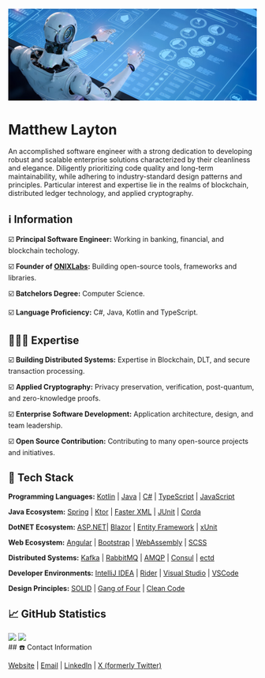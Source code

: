 ![Header](content/images/header.jpg)

# Matthew Layton

An accomplished software engineer with a strong dedication to developing robust and scalable enterprise solutions characterized by their cleanliness and elegance. Diligently prioritizing code quality and long-term maintainability, while adhering to industry-standard design patterns and principles. Particular interest and expertise lie in the realms of blockchain, distributed ledger technology, and applied cryptography.

## ℹ️ Information

☑️ **Principal Software Engineer:** Working in banking, financial, and blockchain techology.

☑️ **Founder of [ONIXLabs](https://www.onixlabs.io/):** Building open-source tools, frameworks and libraries.

☑️ **Batchelors Degree:** Computer Science.

☑️ **Language Proficiency:** C#, Java, Kotlin and TypeScript.

## 👨🏼‍💻 Expertise

☑️ **Building Distributed Systems:** Expertise in Blockchain, DLT, and secure transaction processing.

☑️ **Applied Cryptography:** Privacy preservation, verification, post-quantum, and zero-knowledge proofs.

☑️ **Enterprise Software Development:** Application architecture, design, and team leadership.

☑️ **Open Source Contribution:** Contributing to many open-source projects and initiatives.

## 🧰 Tech Stack

**Programming Languages:** [Kotlin](https://kotlinlang.org/) | [Java](https://www.java.com/en/) | [C#](https://dotnet.microsoft.com/en-us/languages/csharp) | [TypeScript](https://www.typescriptlang.org/) | [JavaScript](https://www.javascript.com/)

**Java Ecosystem:** [Spring](https://spring.io/) | [Ktor](https://ktor.io/) | [Faster XML](http://fasterxml.com/) | [JUnit](https://junit.org/junit5/) | [Corda](https://r3.com/get-corda/)

**DotNET Ecosystem:** [ASP.NET](https://dotnet.microsoft.com/en-us/apps/aspnet)| [Blazor](https://dotnet.microsoft.com/en-us/apps/aspnet/web-apps/blazor) | [Entity Framework](https://learn.microsoft.com/en-us/ef/) | [xUnit](https://xunit.net/)

**Web Ecosystem:** [Angular](https://angular.dev/) | [Bootstrap](https://getbootstrap.com/) | [WebAssembly](https://webassembly.org/) | [SCSS](https://sass-lang.com/)

**Distributed Systems:** [Kafka](https://kafka.apache.org/) | [RabbitMQ](https://www.rabbitmq.com/) | [AMQP](https://www.amqp.org/) | [Consul](https://www.consul.io/) | [ectd](https://etcd.io/)

**Developer Environments:** [IntelliJ IDEA](https://www.jetbrains.com/idea/) | [Rider](https://www.jetbrains.com/rider/) | [Visual Studio](https://visualstudio.microsoft.com/) | [VSCode](https://code.visualstudio.com/)

**Design Principles:** [SOLID](https://www.google.com/search?q=SOLID+Design+Principles) | [Gang of Four](https://www.google.com/search?q=GoF+Design+Patterns) | [Clean Code](http://cleancoder.com/products)

## 📈 GitHub Statistics

<div>
  <img height="160em" src="https://github-readme-stats.vercel.app/api?username=MrMatthewLayton&show_icons=true&hide_border=true&&count_private=true&include_all_commits=true" />
  <img height="160em" src="https://github-readme-stats.vercel.app/api/top-langs/?username=MrMatthewLayton&show_icons=true&hide_border=true&layout=compact&langs_count=8"/>
</div>
## ☎️ Contact Information

[Website](https://www.onixlabs.io/) |  [Email](mailto:matthew.layton@live.co.uk) | [LinkedIn](https://www.linkedin.com/in/matthew-layton-85547829/) | [X (formerly Twitter)](https://www.linkedin.com/in/matthew-layton-85547829/)
